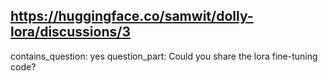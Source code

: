 ## https://huggingface.co/samwit/dolly-lora/discussions/3

contains_question: yes
question_part: Could you share the lora fine-tuning code?